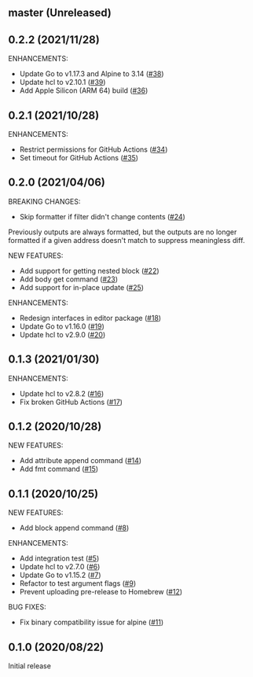 ## master (Unreleased)

## 0.2.2 (2021/11/28)

ENHANCEMENTS:

* Update Go to v1.17.3 and Alpine to 3.14 ([#38](https://github.com/minamijoyo/hcledit/pull/38))
* Update hcl to v2.10.1 ([#39](https://github.com/minamijoyo/hcledit/pull/39))
* Add Apple Silicon (ARM 64) build ([#36](https://github.com/minamijoyo/hcledit/pull/36))

## 0.2.1 (2021/10/28)

ENHANCEMENTS:

* Restrict permissions for GitHub Actions ([#34](https://github.com/minamijoyo/hcledit/pull/34))
* Set timeout for GitHub Actions ([#35](https://github.com/minamijoyo/hcledit/pull/35))

## 0.2.0 (2021/04/06)

BREAKING CHANGES:

* Skip formatter if filter didn't change contents ([#24](https://github.com/minamijoyo/hcledit/pull/24))

Previously outputs are always formatted, but the outputs are no longer formatted if a given address doesn't match to suppress meaningless diff.

NEW FEATURES:

* Add support for getting nested block ([#22](https://github.com/minamijoyo/hcledit/pull/22))
* Add body get command ([#23](https://github.com/minamijoyo/hcledit/pull/23))
* Add support for in-place update ([#25](https://github.com/minamijoyo/hcledit/pull/25))

ENHANCEMENTS:

* Redesign interfaces in editor package ([#18](https://github.com/minamijoyo/hcledit/pull/18))
* Update Go to v1.16.0 ([#19](https://github.com/minamijoyo/hcledit/pull/19))
* Update hcl to v2.9.0 ([#20](https://github.com/minamijoyo/hcledit/pull/20))

## 0.1.3 (2021/01/30)

ENHANCEMENTS:

* Update hcl to v2.8.2 ([#16](https://github.com/minamijoyo/hcledit/pull/16))
* Fix broken GitHub Actions ([#17](https://github.com/minamijoyo/hcledit/pull/17))

## 0.1.2 (2020/10/28)

NEW FEATURES:

* Add attribute append command ([#14](https://github.com/minamijoyo/hcledit/pull/14))
* Add fmt command ([#15](https://github.com/minamijoyo/hcledit/pull/15))

## 0.1.1 (2020/10/25)

NEW FEATURES:

* Add block append command ([#8](https://github.com/minamijoyo/hcledit/pull/8))

ENHANCEMENTS:

* Add integration test ([#5](https://github.com/minamijoyo/hcledit/pull/5))
* Update hcl to v2.7.0 ([#6](https://github.com/minamijoyo/hcledit/pull/6))
* Update Go to v1.15.2 ([#7](https://github.com/minamijoyo/hcledit/pull/7))
* Refactor to test argument flags ([#9](https://github.com/minamijoyo/hcledit/pull/9))
* Prevent uploading pre-release to Homebrew ([#12](https://github.com/minamijoyo/hcledit/pull/12))

BUG FIXES:

* Fix binary compatibility issue for alpine ([#11](https://github.com/minamijoyo/hcledit/pull/11))

## 0.1.0 (2020/08/22)

Initial release

